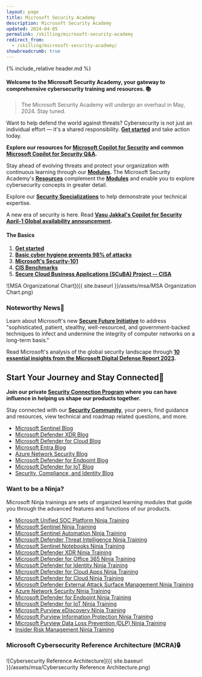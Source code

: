 ```yaml
---
layout: page
title: Microsoft Security Academy
description: Microsoft Security Academy
updated: 2024-04-05
permalink: /skilling/microsoft-security-academy
redirect_from:
  - /skilling/microsoft-security-academy/
showbreadcrumb: true
---
```

{% include_relative header.md %}

#### Welcome to the Microsoft Security Academy, your gateway to comprehensive cybersecurity training and resources. 📚

> The Microsoft Security Academy will undergo an overhaul in May, 2024. Stay tuned.

Want to help defend the world against threats? Cybersecurity is not just an individual effort — it's a shared responsibility. **[Get started](/PartnerResources/skilling/microsoft-security-academy/start)** and take action today.

**Explore our resources for [Microsoft Copilot for Security](/PartnerResources/skilling/microsoft-security-academy/microsoft-copilot-for-security) and common [Microsoft Copilot for Security Q&A](/PartnerResources/skilling/microsoft-security-academy/microsoft-copilot-for-security-qa).**

Stay ahead of evolving threats and protect your organization with continuous learning through our **[Modules](/PartnerResources/skilling/microsoft-security-academy/modules).** The Microsoft Security Academy's **[Resources](/PartnerResources/skilling/microsoft-security-academy/resources)** complement the **[Modules](/PartnerResources/skilling/microsoft-security-academy/modules)** and enable you to explore cybersecurity concepts in greater detail.

Explore our **[Security Specializations](/PartnerResources/skilling/microsoft-security-academy/specializations)** to help demonstrate your technical expertise.

A new era of security is here. Read **[Vasu Jakkal's Copilot for Security April-1 Global availability announcement](https://www.microsoft.com/en-us/security/blog/2024/03/13/microsoft-copilot-for-security-is-generally-available-on-april-1-2024-with-new-capabilities/).**

#### The Basics
1. **[Get started](/PartnerResources/skilling/microsoft-security-academy/start)**
2. **[Basic cyber hygiene prevents 98% of attacks](https://techcommunity.microsoft.com/t5/security-compliance-and-identity/basic-cyber-hygiene-prevents-98-of-attacks/ba-p/3926856)**
3. **[Microsoft's Security-101](https://github.com/microsoft/Security-101?tab=readme-ov-file)**
4. **[CIS Benchmarks](https://www.cisecurity.org/cis-benchmarks)**
5. **[Secure Cloud Business Applications (SCuBA) Project -- CISA](https://www.cisa.gov/resources-tools/services/secure-cloud-business-applications-scuba-project)**


![MSA Organizational Chart]({{ site.baseurl }}/assets/msa/MSA Organization Chart.png)


### Noteworthy News📰

Learn about Microsoft's new **[Secure Future Initiative](https://blogs.microsoft.com/on-the-issues/2023/11/02/secure-future-initiative-sfi-cybersecurity-cyberattacks/)** to address "sophisticated, patient, stealthy, well-resourced, and government-backed techniques to infect and undermine the integrity of computer networks on a long-term basis."

Read Microsoft's analysis of the global security landscape through **[10 essential insights from the Microsoft Digital Defense Report 2023](https://techcommunity.microsoft.com/t5/security-compliance-and-identity/10-essential-insights-from-the-microsoft-digital-defense-report/ba-p/4022783).**

## Start Your Journey and Stay Connected🔗
 
**Join our private [Security Connection Program](https://aka.ms/PrSecCom) where you can have influence in helping us shape our products together.**

 Stay connected with our **[Security Community](https://techcommunity.microsoft.com/t5/security-compliance-and-identity/join-our-security-community/ba-p/927888)**, your peers, find guidance and resources, view technical and roadmap related questions, and more.

* [Microsoft Sentinel Blog](https://techcommunity.microsoft.com/t5/microsoft-sentinel-blog/bg-p/MicrosoftSentinelBlog)
* [Microsoft Defender XDR Blog](https://techcommunity.microsoft.com/t5/microsoft-365-defender-blog/bg-p/MicrosoftThreatProtectionBlog)
* [Microsoft Defender for Cloud Blog](https://techcommunity.microsoft.com/t5/microsoft-defender-for-cloud/bg-p/MicrosoftDefenderCloudBlog)
* [Microsoft Entra Blog](https://techcommunity.microsoft.com/t5/microsoft-entra-azure-ad-blog/bg-p/Identity)
* [Azure Network Security Blog](https://techcommunity.microsoft.com/t5/azure-network-security-blog/bg-p/AzureNetworkSecurityBlog)
* [Microsoft Defender for Endpoint Blog](https://techcommunity.microsoft.com/t5/microsoft-defender-for-endpoint/bg-p/MicrosoftDefenderATPBlog)
* [Microsoft Defender for IoT Blog](https://techcommunity.microsoft.com/t5/microsoft-defender-for-iot-blog/bg-p/MicrosoftDefenderIoTBlog)
* [Security, Compliance, and Identity Blog](https://techcommunity.microsoft.com/t5/security-compliance-and-identity/bg-p/MicrosoftSecurityandCompliance)

### Want to be a Ninja?

Microsoft Ninja trainings are sets of organized learning modules that guide you through the advanced features and functions of our products.

* [Microsoft Unified SOC Platform Ninja Training](https://techcommunity.microsoft.com/t5/microsoft-sentinel-blog/become-a-microsoft-unified-soc-platform-ninja/ba-p/4014565)
* [Microsoft Sentinel Ninja Training](https://techcommunity.microsoft.com/t5/microsoft-sentinel-blog/become-a-microsoft-sentinel-ninja-the-complete-level-400/ba-p/1246310)
* [Microsoft Sentinel Automation Ninja Training](https://techcommunity.microsoft.com/t5/microsoft-sentinel-blog/become-a-microsoft-sentinel-automation-ninja/ba-p/3563377)
* [Microsoft Defender Threat Intelligence Ninja Training](https://techcommunity.microsoft.com/t5/microsoft-defender-threat/become-a-microsoft-defender-threat-intelligence-ninja-the/ba-p/3656965)
* [Microsoft Sentinel Notebooks Ninja Training](https://techcommunity.microsoft.com/t5/microsoft-sentinel-blog/becoming-a-microsoft-sentinel-notebooks-ninja-the-series/ba-p/2693491)
* [Microsoft Defender XDR Ninja Training](https://techcommunity.microsoft.com/t5/microsoft-365-defender-blog/become-a-microsoft-365-defender-ninja/ba-p/1789376)
* [Microsoft Defender for Office 365 Ninja Training](https://techcommunity.microsoft.com/t5/microsoft-defender-for-office/become-a-microsoft-defender-for-office-365-ninja/ba-p/2187392)
* [Microsoft Defender for Identity Ninja Training](https://techcommunity.microsoft.com/t5/security-compliance-and-identity/microsoft-defender-for-identity-ninja-training/ba-p/2117904?WT.mc_id=m365-0000-rotrent)
* [Microsoft Defender for Cloud Apps Ninja Training](https://techcommunity.microsoft.com/t5/security-compliance-and-identity/microsoft-defender-for-cloud-apps-ninja-training-june-2022/ba-p/2751518)
* [Microsoft Defender for Cloud Ninja Training](https://techcommunity.microsoft.com/t5/microsoft-defender-for-cloud/become-a-microsoft-defender-for-cloud-ninja/ba-p/1608761)
* [Microsoft Defender External Attack Surface Management Ninja Training](https://techcommunity.microsoft.com/t5/microsoft-defender-external/become-a-microsoft-defender-external-attack-surface-management/ba-p/3743985)
* [Azure Network Security Ninja Training](https://techcommunity.microsoft.com/t5/azure-network-security-blog/azure-network-security-ninja-training/ba-p/2356101)
* [Microsoft Defender for Endpoint Ninja Training](https://techcommunity.microsoft.com/t5/microsoft-defender-for-endpoint/become-a-microsoft-defender-for-endpoint-ninja/ba-p/1515647)
* [Microsoft Defender for IoT Ninja Training](https://techcommunity.microsoft.com/t5/microsoft-defender-for-iot-blog/microsoft-defender-for-iot-ninja-training/ba-p/2428899?WT.mc_id=m365-0000-rotrent)
* [Microsoft Purview eDiscovery Ninja Training](https://techcommunity.microsoft.com/t5/security-compliance-and-identity/become-a-microsoft-purview-ediscovery-ninja/ba-p/2793108)
* [Microsoft Purview Information Protection Ninja Training](https://techcommunity.microsoft.com/t5/security-compliance-and-identity/the-microsoft-purview-information-protection-ninja-training-is/ba-p/2887478?WT.mc_id=m365-0000-rotrent)
* [Microsoft Purview Data Loss Prevention (DLP) Ninja Training](https://techcommunity.microsoft.com/t5/security-compliance-and-identity/the-microsoft-purview-data-loss-prevention-ninja-training-is/ba-p/3659015)
* [Insider Risk Management Ninja Training](https://techcommunity.microsoft.com/t5/security-compliance-and-identity/become-an-insider-risk-management-ninja/ba-p/3282306)

### Microsoft Cybersecurity Reference Architecture (MCRA)🔒

![Cybersecurity Reference Architecture]({{ site.baseurl }}/assets/msa/Cybersecurity Reference Architecture.png)